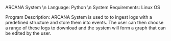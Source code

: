 ARCANA System \n
Language: Python \n 
System Requirements: Linux OS

Program Description:
ARCANA System is used to to ingest logs with a predefined structure and store them into events. The user can then choose a range of these logs to download and the system will form a graph that can be edited by the
user. 
